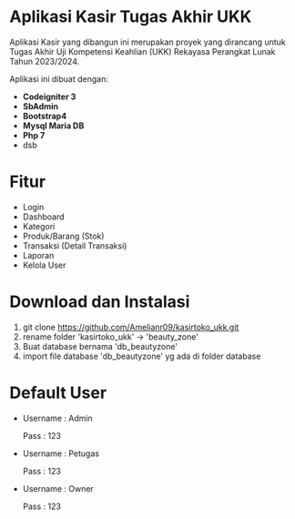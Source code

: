 # Aplikasi Kasir Tugas Akhir UKK
Aplikasi Kasir yang dibangun ini merupakan proyek yang dirancang untuk Tugas Akhir Uji Kompetensi Keahlian (UKK) Rekayasa Perangkat Lunak Tahun 2023/2024.

Aplikasi ini dibuat dengan:
* **Codeigniter 3**
* **SbAdmin**
* **Bootstrap4**
* **Mysql Maria DB**
* **Php 7**
* dsb

# Fitur
* Login
* Dashboard
* Kategori
* Produk/Barang (Stok)
* Transaksi (Detail Transaksi)
* Laporan
* Kelola User
 
# Download dan Instalasi
1. git clone https://github.com/Amelianr09/kasirtoko_ukk.git
2. rename folder 'kasirtoko_ukk' -> 'beauty_zone'
3. Buat database bernama 'db_beautyzone'
4. import file database 'db_beautyzone' yg ada di folder database
   
# Default User
* Username : Admin
  
  Pass : 123
  
* Username : Petugas
  
  Pass : 123
  
* Username : Owner
  
  Pass : 123
